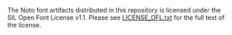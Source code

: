The Noto font artifacts distributed in this repository is licensed under the SIL Open Font License v1.1.  Please see [LICENSE_OFL.txt](LICENSE_OFL.txt) for the full text of the license.
